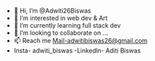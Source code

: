 - 👋 Hi, I’m @Adwiti26Biswas
- 👀 I’m interested in web dev & Art
- 🌱 I’m currently learning full stack dev
- 💞️ I’m looking to collaborate on ...
- 📫 Reach me Mail-adwitibiswas26@gmail.com
- Insta- adwiti_biswas
-Linkedln- Aditi Biswas
<!---
Adwiti26Biswas/Adwiti26Biswas is a ✨ special ✨ repository because its `README.md` (this file) appears on your GitHub profile.
You can click the Preview link to take a look at your changes.
--->
